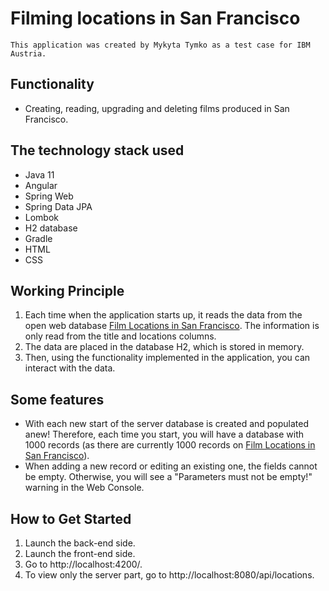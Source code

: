 # Filming locations in San Francisco
    This application was created by Mykyta Tymko as a test case for IBM Austria.

## Functionality
- Creating, reading, upgrading and deleting films produced in San Francisco.

## The technology stack used
- Java 11
- Angular
- Spring Web
- Spring Data JPA
- Lombok
- H2 database
- Gradle
- HTML
- CSS

## Working Principle
1) Each time when the application starts up, it reads the data from the open web database  [Film Locations in San Francisco](https://data.sfgov.org/Culture-and-Recreation/Film-Locations-in-San-Francisco/yitu-d5am). The information is only read from the title and locations columns.
2) The data are placed in the database H2, which is stored in memory.
3) Then, using the functionality implemented in the application, you can interact with the data.

## Some features
- With each new start of the server database is created and populated anew! Therefore, each time you start, you will have a database with 1000 records (as there are currently 1000 records on [Film Locations in San Francisco](https://data.sfgov.org/Culture-and-Recreation/Film-Locations-in-San-Francisco/yitu-d5am)).
- When adding a new record or editing an existing one, the fields cannot be empty. Otherwise, you will see a "Parameters must not be empty!" warning in the Web Console.

## How to Get Started
1) Launch the back-end side.
2) Launch the front-end side.
3) Go to http://localhost:4200/.
4) To view only the server part, go to http://localhost:8080/api/locations.
